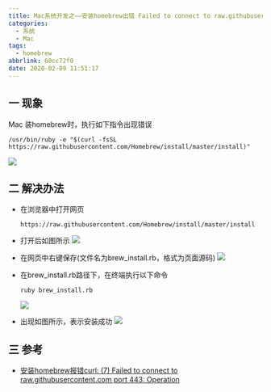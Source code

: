 ```yaml
---
title: Mac系统开发之——安装homebrew出错 Failed to connect to raw.githubusercontent.com port 443
categories:
  - 系统
  - Mac
tags:
  - homebrew
abbrlink: 60cc72f0
date: 2020-02-09 11:51:17
---
```

## 一 现象

Mac 装homebrew时，执行如下指令出现错误

```
/usr/bin/ruby -e "$(curl -fsSL https://raw.githubusercontent.com/Homebrew/install/master/install)"
```

![][1]

<!--more-->

## 二 解决办法

* 在浏览器中打开网页

  ```
  https://raw.githubusercontent.com/Homebrew/install/master/install
  ```

* 打开后如图所示
  ![][5]

* 在网页中右键保存(文件名为brew_install.rb，格式为页面源码)
  ![][6]

* 在brew_install.rb路径下，在终端执行以下命令

  ```
  ruby brew_install.rb
  ```

  ![][7]
* 出现如图所示，表示安装成功
 ![][8]

## 三 参考
* [安装homebrew报错curl: (7) Failed to connect to raw.githubusercontent.com port 443: Operation][10]

[1]:https://fastly.jsdelivr.net/gh/PGzxc/CDN@master/blog-image//homebrew-error-view.png
[2]:https://fastly.jsdelivr.net/gh/PGzxc/CDN@master/blog-image//homebrew-error-commandlinetools-sdks.png
[3]:https://fastly.jsdelivr.net/gh/PGzxc/CDN@master/blog-image//homebrew-error-rm-old-commandline.png
[4]:https://fastly.jsdelivr.net/gh/PGzxc/CDN@master/blog-image//homebrew-error-select-install.png
[5]:https://fastly.jsdelivr.net/gh/PGzxc/CDN@master/blog-image//homebrew-error-install-webpage.png
[6]:https://fastly.jsdelivr.net/gh/PGzxc/CDN@master/blog-image//homebrew-error-install-save.png
[7]:https://fastly.jsdelivr.net/gh/PGzxc/CDN@master/blog-image//homebrew-error-ruby-install.png
[8]:https://fastly.jsdelivr.net/gh/PGzxc/CDN@master/blog-image//homebrew-error-install-finish.png

[10]:https://www.jianshu.com/p/68efabd2e32b

